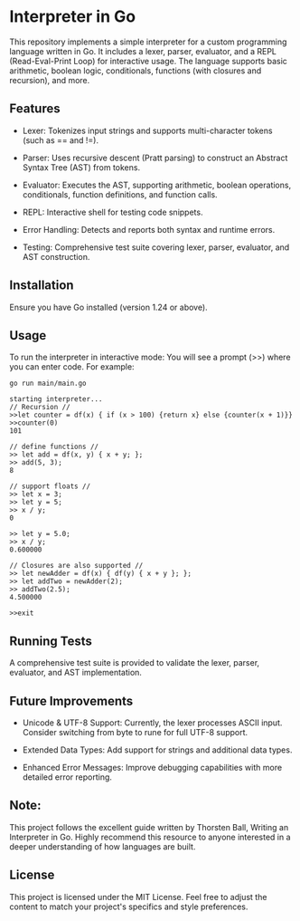# Interpreter in Go

This repository implements a simple interpreter for a custom programming language written in Go. It includes a lexer, parser, evaluator, and a REPL (Read-Eval-Print Loop) for interactive usage. The language supports basic arithmetic, boolean logic, conditionals, functions (with closures and recursion), and more.

## Features
- Lexer: Tokenizes input strings and supports multi-character tokens (such as == and !=).

- Parser: Uses recursive descent (Pratt parsing) to construct an Abstract Syntax Tree (AST) from tokens.

- Evaluator: Executes the AST, supporting arithmetic, boolean operations, conditionals, function definitions, and function calls.

- REPL: Interactive shell for testing code snippets.

- Error Handling: Detects and reports both syntax and runtime errors.

- Testing: Comprehensive test suite covering lexer, parser, evaluator, and AST construction.

## Installation
Ensure you have Go installed (version 1.24 or above).

## Usage
To run the interpreter in interactive mode:
You will see a prompt (>>) where you can enter code. For example:

```
go run main/main.go

starting interpreter...
// Recursion //
>>let counter = df(x) { if (x > 100) {return x} else {counter(x + 1)}}
>>counter(0)
101

// define functions //
>> let add = df(x, y) { x + y; };
>> add(5, 3);
8

// support floats //
>> let x = 3;
>> let y = 5;
>> x / y;
0

>> let y = 5.0;
>> x / y;
0.600000

// Closures are also supported //
>> let newAdder = df(x) { df(y) { x + y }; };
>> let addTwo = newAdder(2);
>> addTwo(2.5);
4.500000

>>exit
```

## Running Tests
A comprehensive test suite is provided to validate the lexer, parser, evaluator, and AST implementation.

## Future Improvements
- Unicode & UTF-8 Support: Currently, the lexer processes ASCII input. Consider switching from byte to rune for full UTF-8 support.

- Extended Data Types: Add support for strings and additional data types.

- Enhanced Error Messages: Improve debugging capabilities with more detailed error reporting.

## Note:
This project follows the excellent guide written by Thorsten Ball, Writing an Interpreter in Go. Highly recommend this resource to anyone interested in a deeper understanding of how languages are built.

## License
This project is licensed under the MIT License.
Feel free to adjust the content to match your project's specifics and style preferences.
